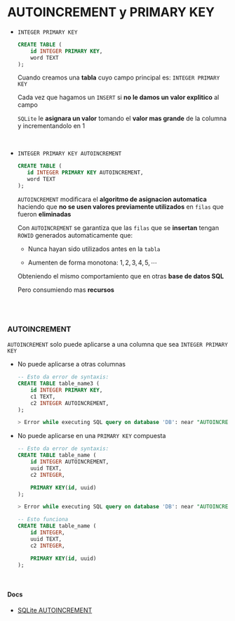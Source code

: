 # AUTOINCREMENT y PRIMARY KEY

- `INTEGER PRIMARY KEY`
  
    ```sql
    CREATE TABLE (
        id INTEGER PRIMARY KEY, 
        word TEXT
    );
    ```

    Cuando creamos una **tabla** cuyo campo principal es: `INTEGER PRIMARY KEY`

    Cada vez que hagamos un `INSERT` si **no le damos un valor explitico** al campo

    `SQLite` le **asignara un valor** tomando el **valor mas grande** de la columna y incrementandolo en $1$

<br>

- `INTEGER PRIMARY KEY AUTOINCREMENT`

     ```sql
    CREATE TABLE (
        id INTEGER PRIMARY KEY AUTOINCREMENT, 
        word TEXT
    );
    ```

    `AUTOINCREMENT` modificara el **algoritmo de asignacion automatica** haciendo que **no se usen valores previamente utilizados** en `filas` que fueron **eliminadas**

    Con `AUTOINCREMENT` se garantiza que las `filas` que se **insertan** tengan `ROWID` generados automaticamente que:
    
    - Nunca hayan sido utilizados antes en la `tabla`

    - Aumenten de forma monotona: $1, 2, 3, 4, 5, \cdots$

    Obteniendo el mismo comportamiento que en otras **base de datos SQL**

    Pero consumiendo mas **recursos**
<br>

<br>

### AUTOINCREMENT

`AUTOINCREMENT` solo puede aplicarse a una columna que sea `INTEGER PRIMARY KEY`

- No puede aplicarse a otras columnas 

    ```sql
    -- Esto da error de syntaxis:
    CREATE TABLE table_name3 (
        id INTEGER PRIMARY KEY,
        c1 TEXT,
        c2 INTEGER AUTOINCREMENT,
    );

    > Error while executing SQL query on database 'DB': near "AUTOINCREMENT": syntax error
    ```

- No puede aplicarse en una `PRIMARY KEY` compuesta

    
    ```sql
    -- Esto da error de syntaxis:
    CREATE TABLE table_name (
        id INTEGER AUTOINCREMENT,
        uuid TEXT,
        c2 INTEGER,

        PRIMARY KEY(id, uuid) 
    );

    > Error while executing SQL query on database 'DB': near "AUTOINCREMENT": syntax error
    ```

    ```sql
    -- Esto funciona
    CREATE TABLE table_name (
        id INTEGER,
        uuid TEXT,
        c2 INTEGER,

        PRIMARY KEY(id, uuid) 
    );
    ```
<br>

#### Docs

- [SQLite AUTOINCREMENT](https://www.sqlite.org/autoinc.html)